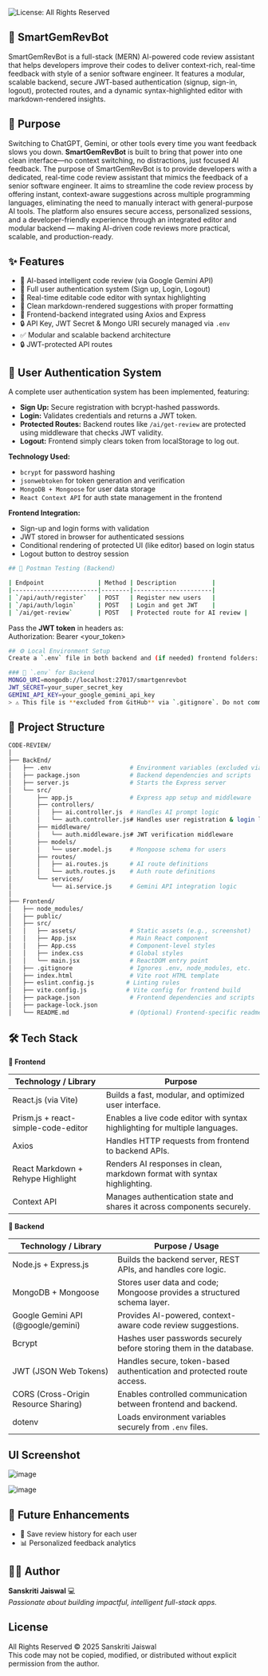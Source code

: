![License: All Rights Reserved](https://img.shields.io/badge/License-All--Rights--Reserved-red)


## 💎 SmartGemRevBot 

SmartGemRevBot is a full-stack (MERN) AI-powered code review assistant that helps developers improve their codes to deliver context-rich, real-time feedback with style of a senior software engineer. It features a modular, scalable backend, secure JWT-based authentication (signup, sign-in, logout), protected routes, and a dynamic syntax-highlighted editor with markdown-rendered insights.

## 🎯 Purpose

Switching to ChatGPT, Gemini, or other tools every time you want feedback slows you down. **SmartGemRevBot** is built to bring that power into one clean interface—no context switching, no distractions, just focused AI feedback.
The purpose of SmartGemRevBot is to provide developers with a dedicated, real-time code review assistant that mimics the feedback of a senior software engineer. It aims to streamline the code review process by offering instant, context-aware suggestions across multiple programming languages, eliminating the need to manually interact with general-purpose AI tools. The platform also ensures secure access, personalized sessions, and a developer-friendly experience through an integrated editor and modular backend — making AI-driven code reviews more practical, scalable, and production-ready.


## ✨ Features

- 🧠 AI-based intelligent code review (via Google Gemini API)
- 🔐 Full user authentication system (Sign up, Login, Logout)
- 🎨 Real-time editable code editor with syntax highlighting
- 📄 Clean markdown-rendered suggestions with proper formatting
- 🔗 Frontend-backend integrated using Axios and Express
- 🔒 API Key, JWT Secret & Mongo URI securely managed via `.env`
- ✅ Modular and scalable backend architecture
- 🔒 JWT-protected API routes


## 👤 User Authentication System

A complete user authentication system has been implemented, featuring:

- **Sign Up:** Secure registration with bcrypt-hashed passwords.
- **Login:** Validates credentials and returns a JWT token.
- **Protected Routes:** Backend routes like `/ai/get-review` are protected using middleware that checks JWT validity.
- **Logout:** Frontend simply clears token from localStorage to log out.

**Technology Used:**
- `bcrypt` for password hashing
- `jsonwebtoken` for token generation and verification
- `MongoDB + Mongoose` for user data storage
- `React Context API` for auth state management in the frontend

**Frontend Integration:**
- Sign-up and login forms with validation
- JWT stored in browser for authenticated sessions
- Conditional rendering of protected UI (like editor) based on login status
- Logout button to destroy session

```bash
## 🧪 Postman Testing (Backend)

| Endpoint               | Method | Description          |
|------------------------|--------|----------------------|
| `/api/auth/register`   | POST   | Register new users   |
| `/api/auth/login`      | POST   | Login and get JWT    |
| `/ai/get-review`       | POST   | Protected route for AI review |
```
Pass the **JWT token** in headers as:  
Authorization: Bearer <your_token>

```bash
## ⚙️ Local Environment Setup
Create a `.env` file in both backend and (if needed) frontend folders:

### 📁 `.env` for Backend
MONGO_URI=mongodb://localhost:27017/smartgenrevbot
JWT_SECRET=your_super_secret_key
GEMINI_API_KEY=your_google_gemini_api_key
> ⚠️ This file is **excluded from GitHub** via `.gitignore`. Do not commit secrets.
```
  
## 📁 Project Structure

```bash
CODE-REVIEW/
│
├── BackEnd/
│   ├── .env                      # Environment variables (excluded via .gitignore)
│   ├── package.json              # Backend dependencies and scripts
│   ├── server.js                 # Starts the Express server
│   └── src/
│       ├── app.js                # Express app setup and middleware
│       ├── controllers/
│       │   ├── ai.controller.js  # Handles AI prompt logic
│       │   └── auth.controller.js# Handles user registration & login logic
│       ├── middleware/
│       │   └── auth.middleware.js# JWT verification middleware
│       ├── models/
│       │   └── user.model.js     # Mongoose schema for users
│       ├── routes/
│       │   ├── ai.routes.js      # AI route definitions
│       │   └── auth.routes.js    # Auth route definitions
│       └── services/
│           └── ai.service.js     # Gemini API integration logic
│
├── Frontend/
│   ├── node_modules/
│   ├── public/
│   ├── src/
│   │   ├── assets/               # Static assets (e.g., screenshot)
│   │   ├── App.jsx               # Main React component
│   │   ├── App.css               # Component-level styles
│   │   ├── index.css             # Global styles
│   │   └── main.jsx              # ReactDOM entry point
│   ├── .gitignore                # Ignores .env, node_modules, etc.
│   ├── index.html                # Vite root HTML template
│   ├── eslint.config.js         # Linting rules
│   ├── vite.config.js           # Vite config for frontend build
│   ├── package.json              # Frontend dependencies and scripts
│   ├── package-lock.json
│   └── README.md                 # (Optional) Frontend-specific readme

```



## 🛠️ Tech Stack

**🔹 Frontend**

| Technology / Library                      | Purpose                                                               |
|-------------------------------------------|----------------------------------------------------------------------------------|
| React.js (via Vite)                       | Builds a fast, modular, and optimized user interface.                           |
| Prism.js + react-simple-code-editor       | Enables a live code editor with syntax highlighting for multiple languages.     |
| Axios                                     | Handles HTTP requests from frontend to backend APIs.                            |
| React Markdown + Rehype Highlight         | Renders AI responses in clean, markdown format with syntax highlighting.        |
| Context API                               | Manages authentication state and shares it across components securely.          |



**🔸 Backend**

| Technology / Library                      | Purpose / Usage                                                                 |
|-------------------------------------------|----------------------------------------------------------------------------------|
| Node.js + Express.js                      | Builds the backend server, REST APIs, and handles core logic.                   |
| MongoDB + Mongoose                        | Stores user data and code; Mongoose provides a structured schema layer.         |
| Google Gemini API (@google/gemini)        | Provides AI-powered, context-aware code review suggestions.                     |
| Bcrypt                                    | Hashes user passwords securely before storing them in the database.             |
| JWT (JSON Web Tokens)                     | Handles secure, token-based authentication and protected route access.          |
| CORS (Cross-Origin Resource Sharing)      | Enables controlled communication between frontend and backend.                  |
| dotenv                                    | Loads environment variables securely from `.env` files.                         |



## UI Screenshot
![image](https://github.com/user-attachments/assets/72594424-9be7-41fa-b45a-7df88acbf291)

![image](https://github.com/user-attachments/assets/4b694976-b604-4783-99d4-8b5d39ad36fd)


## 🧠 Future Enhancements

- 💾 Save review history for each user
- 📊 Personalized feedback analytics


## 🙋‍♀️ Author

**Sanskriti Jaiswal** 💻  
*Passionate about building impactful, intelligent full-stack apps.*

## License
All Rights Reserved © 2025 Sanskriti Jaiswal  
This code may not be copied, modified, or distributed without explicit permission from the author.


